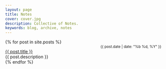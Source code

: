 ```yaml
---
layout: page
title: Notes
cover: cover.jpg
description: Collective of Notes.
keywords: blog, archive, notes
---
```


<div class="posts notes">
  {% for post in site.posts %}
    <div class="post-list">
      <div align="right" class="post-list-date"><small>{{ post.date | date: "%b %d, %Y" }}</small></div>
	    <div align="left" class="text-truncate"><a href="{{ post.url }}">{{ post.title }}</a></div>
      <div align="left" class="post-list-desc">{{ post.description }}</div>
    </div>
  {% endfor %}
</div>